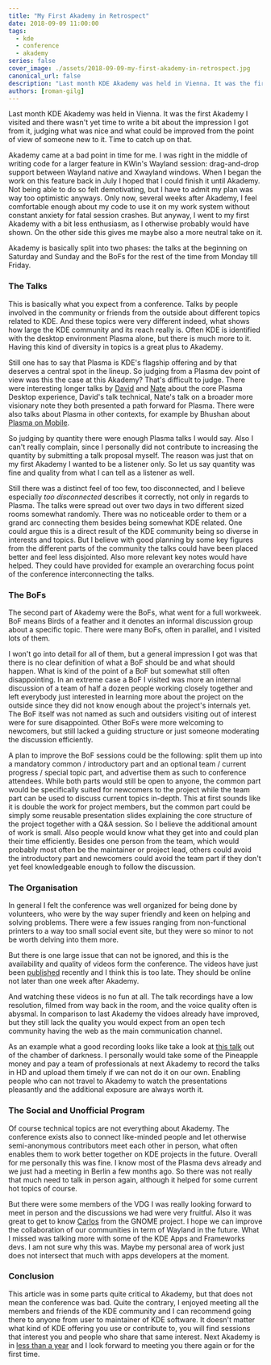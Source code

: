 ```yaml
---
title: "My First Akademy in Retrospect"
date: 2018-09-09 11:00:00
tags:
  - kde
  - conference
  - akademy
series: false
cover_image: ./assets/2018-09-09-my-first-akademy-in-retrospect.jpg
canonical_url: false
description: "Last month KDE Akademy was held in Vienna. It was the first Akademy I visited and there wasn't yet time to write a bit about the impression I got from it. Time to catch up on that."
authors: [roman-gilg]
---
```

Last month KDE Akademy was held in Vienna. It was the first Akademy I visited and there wasn't yet time to write a bit about the impression I got from it, judging what was nice and what could be improved from the point of view of someone new to it. Time to catch up on that.

Akademy came at a bad point in time for me. I was right in the middle of writing code for a larger feature in KWin's Wayland session: drag-and-drop support between Wayland native and Xwayland windows. When I began the work on this feature back in July I hoped that I could finish it until Akademy. Not being able to do so felt demotivating, but I have to admit my plan was way too optimistic anyways. Only now, several weeks after Akademy, I feel comfortable enough about my code to use it on my work system without constant anxiety for fatal session crashes. But anyway, I went to my first Akademy with a bit less enthusiasm, as I otherwise probably would have shown. On the other side this gives me maybe also a more neutral take on it.

Akademy is basically split into two phases: the talks at the beginning on Saturday and Sunday and the BoFs for the rest of the time from Monday till Friday.

### The Talks
This is basically what you expect from a conference. Talks by people involved in the community or friends from the outside about different topics related to KDE. And these topics were very different indeed, what shows how large the KDE community and its reach really is. Often KDE is identified with the desktop environment Plasma alone, but there is much more to it. Having this kind of diversity in topics is a great plus to Akademy.

Still one has to say that Plasma is KDE's flagship offering and by that deserves a central spot in the lineup. So judging from a Plasma dev point of view was this the case at this Akademy? That's difficult to judge. There were interesting longer talks by [David][dave-talk] and [Nate][nate-talk] about the core Plasma Desktop experience, David's talk technical, Nate's talk on a broader more visionary note they both presented a path forward for Plasma. There were also talks about Plasma in other contexts, for example by Bhushan about [Plasma on Mobile][bhushan-talk].

So judging by quantity there were enough Plasma talks I would say. Also I can't really complain, since I personally did not contribute to increasing the quantity by submitting a talk proposal myself. The reason was just that on my first Akademy I wanted to be a listener only. So let us say quantity was fine and quality from what I can tell as a listener as well.

Still there was a distinct feel of too few, too disconnected, and I believe especially *too disconnected* describes it correctly, not only in regards to Plasma. The talks were spread out over two days in two different sized rooms somewhat randomly. There was no noticeable order to them or a grand arc connecting them besides being somewhat KDE related. One could argue this is a direct result of the KDE community being so diverse in interests and topics. But I believe with good planning by some key figures from the different parts of the community the talks could have been placed better and feel less disjointed. Also more relevant key notes would have helped. They could have provided for example an overarching focus point of the conference interconnecting the talks.

### The BoFs
The second part of Akademy were the BoFs, what went for a full workweek. BoF means Birds of a feather and it denotes an informal discussion group about a specific topic. There were many BoFs, often in parallel, and I visited lots of them.

I won't go into detail for all of them, but a general impression I got was that there is no clear definition of what a BoF should be and what should happen. What is kind of the point of a BoF but somewhat still often disappointing. In an extreme case a BoF I visited was more an internal discussion of a team of half a dozen people working closely together and left everybody just interested in learning more about the project on the outside since they did not know enough about the project's internals yet. The BoF itself was not named as such and outsiders visiting out of interest were for sure disappointed. Other BoFs were more welcoming to newcomers, but still lacked a guiding structure or just someone moderating the discussion efficiently.

A plan to improve the BoF sessions could be the following: split them up into a mandatory common / introductory part and an optional team / current progress / special topic part, and advertise them as such to conference attendees. While both parts would still be open to anyone, the common part would be specifically suited for newcomers to the project while the team part can be used to discuss current topics in-depth. This at first sounds like it is double the work for project members, but the common part could be simply some reusable presentation slides explaining the core structure of the project together with a Q&A session. So I believe the additional amount of work is small. Also people would know what they get into and could plan their time efficiently. Besides one person from the team, which would probably most often be the maintainer or project lead, others could avoid the introductory part and newcomers could avoid the team part if they don't yet feel knowledgeable enough to follow the discussion.

### The Organisation
In general I felt the conference was well organized for being done by volunteers, who were by the way super friendly and keen on helping and solving problems. There were a few issues ranging from non-functional printers to a way too small social event site, but they were so minor to not be worth delving into them more.

But there is one large issue that can not be ignored, and this is the availability and quality of videos form the conference. The videos have just been [published][talk-videos] recently and I think this is too late. They should be online not later than one week after Akademy.

And watching these videos is no fun at all. The talk recordings have a low resolution, filmed from way back in the room, and the voice quality often is abysmal. In comparison to last Akademy the vidoes already have improved, but they still lack the quality you would expect from an open tech community having the web as the main communication channel.

As an example what a good recording looks like take a look at [this talk][microsoft-recording] out of the chamber of darkness. I personally would take some of the Pineapple money and pay a team of professionals at next Akademy to record the talks in HD and upload them timely if we can not do it on our own. Enabling people who can not travel to Akademy to watch the presentations pleasantly and the additional exposure are always worth it.

### The Social and Unofficial Program
Of course technical topics are not everything about Akademy. The conference exists also to connect like-minded people and let otherwise semi-anonymous contributors meet each other in person, what often enables them to work better together on KDE projects in the future. Overall for me personally this was fine. I know most of the Plasma devs already and we just had a meeting in Berlin a few months ago. So there was not really that much need to talk in person again, although it helped for some current hot topics of course.

But there were some members of the VDG I was really looking forward to meet in person and the discussions we had were very fruitful. Also it was great to get to know [Carlos][carlos-blog] from the GNOME project. I hope we can improve the collaboration of our communities in term of Wayland in the future. What I missed was talking more with some of the KDE Apps and Frameworks devs. I am not sure why this was. Maybe my personal area of work just does not intersect that much with apps developers at the moment.

### Conclusion
This article was in some parts quite critical to Akademy, but that does not mean the conference was bad. Quite the contrary, I enjoyed meeting all the members and friends of the KDE community and I can recommend going there to anyone from user to maintainer of KDE software. It doesn't matter what kind of KDE offering you use or contribute to, you will find sessions that interest you and people who share that same interest. Next Akademy is in [less than a year][akademy-2019] and I look forward to meeting you there again or for the first time.

[nate-talk]: https://conf.kde.org/en/Akademy2018/public/events/50
[dave-talk]: https://conf.kde.org/en/Akademy2018/public/events/66
[bhushan-talk]: https://conf.kde.org/en/Akademy2018/public/events/28
[talk-videos]: https://www.youtube.com/playlist?list=PLsHpGlwPdtMraXbFHhkFx7-QHpEl9dOsL
[microsoft-recording]: https://youtu.be/cKPlPJyQrt4?t=123
[carlos-blog]: https://csorianognome.wordpress.com/2018/08/24/a-gnome-dev-enters-an-akademy-and
[akademy-2019]: https://dot.kde.org/2018/05/15/akademy-2019-call-hosts
